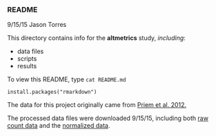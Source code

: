 ### README

9/15/15 Jason Torres

This directory contains info for the **altmetrics** study, _including_:  

* data files  
* scripts   
* results  

To view this README, type `cat README.md` 

```
install.packages("rmarkdown")
```

The data for this project originally came from [Priem et al. 2012.](http://arxiv.org/abs/1203.4745)

The processed data files were downloaded 9/15/15, including both [raw count data][link1] and the [normalized data][link2].

[link1]: https://raw.githubusercontent.com/jdblischak/r-intermediate-altmetrics/gh-pages/data/counts-raw.txt.gz
[link2]: https://raw.githubusercontent.com/jdblischak/r-intermediate-altmetrics/gh-pages/data/counts-norm.txt.gz